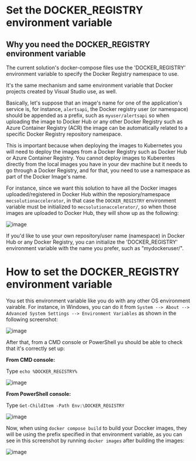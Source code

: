 # Set the DOCKER_REGISTRY environment variable

## Why you need the DOCKER_REGISTRY environment variable

The current solution's docker-compose files use the 'DOCKER_REGISTRY' environment variable to specify the Docker Registry namespace to use.

It's the same mechanism and same environment variable that Docker projects created by Visual Studio use, as well. 

Basically, let's suppose that an image's name for one of the application's service is, for instance, `alertsapi`, the Docker registry user (or namespace) should be appended as a prefix, such as `myuser/alertsapi` so when uploading the image to Docker Hub or any other Docker Registry such as Azure Container Registry (ACR) the image can be automatically related to a specific Docker Registry repository namespace.

This is important because when deploying the images to Kubernetes you will need to deploy the images from a Docker Registry such as Docker Hub or Azure Container Registry. You cannot deploy images to Kuberentes directly from the local images you have in your dev machine but it needs to go through a Docker Registry, and for that, you need to use a namespace as part of the Docker Image's name. 

For instance, since we want this solution to have all the Docker images uploaded/registered in Docker Hub within the reposiory/namespace `mecsolutionaccelerator`, in that case the `DOCKER_REGISTRY` environment variable must be initialized to `mecsolutionaccelerator/`, so when those images are uploaded to Docker Hub, they will show up as the following:

![image](https://user-images.githubusercontent.com/1712635/218830882-29ece9ca-6fb7-4212-b5ca-06227f81fc60.png)

If you'd like to use your own repository/user name (namespace) in Docker Hub or any Docker Registry, you can initialize the 'DOCKER_REGISTRY' environment variable with the name you prefer, such as "mydockeruser/".

# How to set the DOCKER_REGISTRY environment variable

You set this environment variable like you do with any other OS environment vairable.
For instance, in Windows, you can do it from `System --> About --> Advanced System Settings --> Environment Variables` as shown in the following screenshot:

![image](https://user-images.githubusercontent.com/1712635/218831802-a1a3a522-ea43-4294-aa8a-99f078859d18.png)

After that, from a CMD console or PowerShell yu should be able to check that it's correctly set up:

**From CMD console:**

Type `echo %DOCKER_REGISTRY%`

![image](https://user-images.githubusercontent.com/1712635/218832133-195d5aa4-5c59-49c3-b3ed-d8e73067ae7d.png)

**From PowerShell console:**

Type `Get-ChildItem -Path Env:\DOCKER_REGISTRY`

![image](https://user-images.githubusercontent.com/1712635/218832228-47e55c9d-c581-4d5a-8205-b247ebd857ff.png)

Now, when using `docker compose build` to build your Doccker images, they will be using the prefix specified in that environment variable, as you can see in this screenshot by running `docker images` after building the images:

![image](https://user-images.githubusercontent.com/1712635/218833081-0f5708ac-4391-468c-a37b-cbad5f95b535.png)



